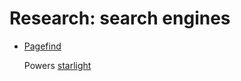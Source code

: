 # Research: search engines

- [Pagefind](https://pagefind.app/)

  Powers [starlight](https://starlight.astro.build/getting-started/)
